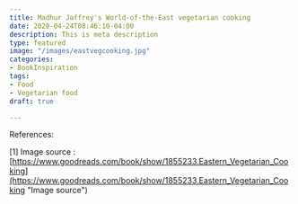 ```yaml
---
title: Madhur Jaffrey's World-of-the-East vegetarian cooking
date: 2020-04-24T08:46:10-04:00
description: This is meta description
type: featured
image: "/images/eastvegcooking.jpg"
categories:
- BookInspiration
tags:
- Food
- Vegetarian food
draft: true

---
```

References:

\[1\] Image source : [https://www.goodreads.com/book/show/1855233.Eastern_Vegetarian_Cooking](https://www.goodreads.com/book/show/1855233.Eastern_Vegetarian_Cooking "Image source")